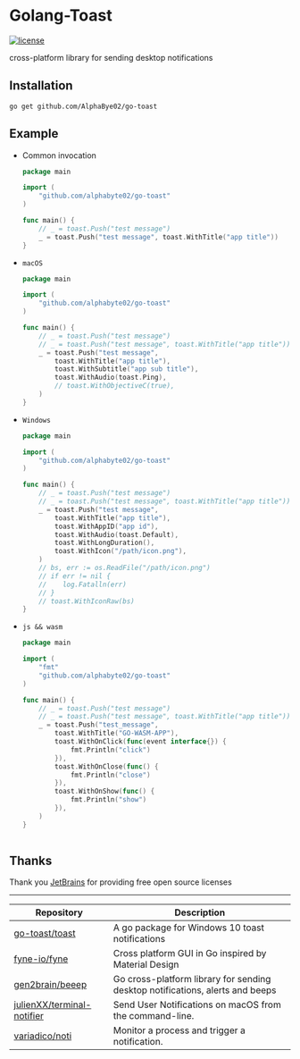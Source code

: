 # Golang-Toast

[![license](https://img.shields.io/github/license/alphabyte02/go-toast)](https://github.com/alphabyte02/go-toast/blob/master/LICENSE)

cross-platform library for sending desktop notifications

## Installation

```shell script
go get github.com/AlphaBye02/go-toast
```

## Example

- Common invocation
  ```go
  package main
  
  import (
      "github.com/alphabyte02/go-toast"
  )
  
  func main() {
      // _ = toast.Push("test message")
      _ = toast.Push("test message", toast.WithTitle("app title"))
  }
  
  ```

- `macOS`
    ```go
    package main
    
    import (
        "github.com/alphabyte02/go-toast"
    )
    
    func main() {
        // _ = toast.Push("test message")
        // _ = toast.Push("test message", toast.WithTitle("app title"))
        _ = toast.Push("test message",
            toast.WithTitle("app title"),
            toast.WithSubtitle("app sub title"),
            toast.WithAudio(toast.Ping),
            // toast.WithObjectiveC(true),
        )
    }
    
    ```

- `Windows`
  ```go
  package main
  
  import (
      "github.com/alphabyte02/go-toast"
  )
  
  func main() {
      // _ = toast.Push("test message")
      // _ = toast.Push("test message", toast.WithTitle("app title"))
      _ = toast.Push("test message",
          toast.WithTitle("app title"),
          toast.WithAppID("app id"),
          toast.WithAudio(toast.Default),
          toast.WithLongDuration(),
          toast.WithIcon("/path/icon.png"),
      )
      // bs, err := os.ReadFile("/path/icon.png")
      // if err != nil {
      // 	log.Fatalln(err)
      // }
      // toast.WithIconRaw(bs)
  }
  
  ```

- `js && wasm`
  ```go
  package main
  
  import (
      "fmt"
      "github.com/alphabyte02/go-toast"
  )
  
  func main() {
      // _ = toast.Push("test message")
      // _ = toast.Push("test message", toast.WithTitle("app title"))
      _ = toast.Push("test_message",
          toast.WithTitle("GO-WASM-APP"),
          toast.WithOnClick(func(event interface{}) {
              fmt.Println("click")
          }),
          toast.WithOnClose(func() {
              fmt.Println("close")
          }),
          toast.WithOnShow(func() {
              fmt.Println("show")
          }),
      )
  }
    
  ```

## Thanks

Thank you [JetBrains](https://www.jetbrains.com/?from=gwda) for providing free open source licenses

---

Repository|Description
---|---
|[go-toast/toast](https://github.com/go-toast/toast)|A go package for Windows 10 toast notifications|
|[fyne-io/fyne](https://github.com/fyne-io/fyne)|Cross platform GUI in Go inspired by Material Design|
|[gen2brain/beeep](https://github.com/gen2brain/beeep)|Go cross-platform library for sending desktop notifications, alerts and beeps|
|[julienXX/terminal-notifier](https://github.com/julienXX/terminal-notifier)|Send User Notifications on macOS from the command-line.|
|[variadico/noti](https://github.com/variadico/noti)|Monitor a process and trigger a notification.|
